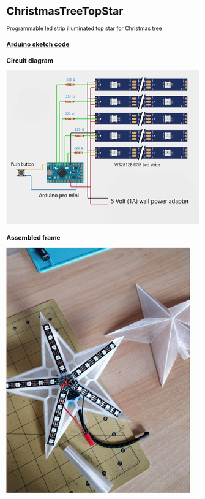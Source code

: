 # ChristmasTreeTopStar
Programmable led strip illuminated top star for Christmas tree 

### [Arduino sketch code](https://github.com/geoavia/ChristmasTreeTopStar/blob/main/FastLED_Star.ino)

### Circuit diagram
![Circuit diagram](https://github.com/geoavia/ChristmasTreeTopStar/blob/main/diagram.jpg)

### Assembled frame
![Assembly 1](https://github.com/geoavia/ChristmasTreeTopStar/blob/main/assembly1.jpg)

